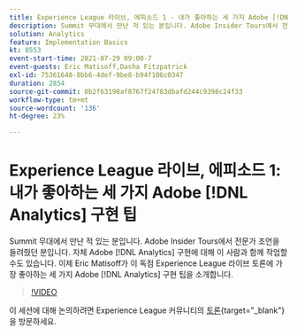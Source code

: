 ```yaml
---
title: Experience League 라이브, 에피소드 1 - 내가 좋아하는 세 가지 Adobe [!DNL Analytics] 구현 팁
description: Summit 무대에서 만난 적 있는 분입니다. Adobe Insider Tours에서 전문가 조언을 들려줬던 분입니다. 자체 Adobe [!DNL Analytics] 구현에 대해 이 사람과 함께 작업할 수도 있습니다. 이제 Eric Matisoff가 이 독점 Experience League 라이브 토론에 자신이 가장 좋아하는 세 가지 Adobe [!DNL Analytics] 구현 팁을 소개합니다.
solution: Analytics
feature: Implementation Basics
kt: 8553
event-start-time: 2021-07-29 09:00-7
event-guests: Eric Matisoff,Dasha Fitzpatrick
exl-id: 75361648-8bb6-4def-9be8-b94f106c0347
duration: 2854
source-git-commit: 0b2f63198af8767f24783dbafd244c9398c24f33
workflow-type: tm+mt
source-wordcount: '136'
ht-degree: 23%

---
```


# Experience League 라이브, 에피소드 1: 내가 좋아하는 세 가지 Adobe [!DNL Analytics] 구현 팁

Summit 무대에서 만난 적 있는 분입니다. Adobe Insider Tours에서 전문가 조언을 들려줬던 분입니다. 자체 Adobe [!DNL Analytics] 구현에 대해 이 사람과 함께 작업할 수도 있습니다. 이제 Eric Matisoff가 이 독점 Experience League 라이브 토론에 가장 좋아하는 세 가지 Adobe [!DNL Analytics] 구현 팁을 소개합니다.

>[!VIDEO](https://video.tv.adobe.com/v/335921/?quality=12&learn=on)

이 세션에 대해 논의하려면 Experience League 커뮤니티의 [토론](https://experienceleaguecommunities.adobe.com/t5/adobe-analytics-discussions/questions-and-discussion-for-experience-league-live-ep-1-my/td-p/419498?profile.language=ko){target="_blank"}을 방문하세요.

